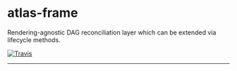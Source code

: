 # atlas-frame

Rendering-agnostic DAG reconciliation layer which can be extended via lifecycle methods.

[![Travis](https://img.shields.io/travis/[username]/[repo].svg)](https://travis-ci.org/[username]/[repo])

---
